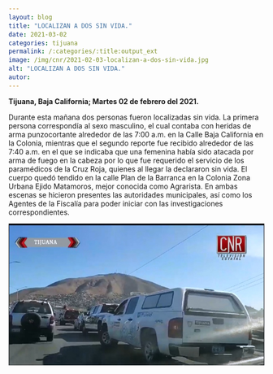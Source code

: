 ```yaml
---
layout: blog
title: "LOCALIZAN A DOS SIN VIDA."
date: 2021-03-02
categories: tijuana
permalink: /:categories/:title:output_ext
image: /img/cnr/2021-02-03-localizan-a-dos-sin-vida.jpg
alt: "LOCALIZAN A DOS SIN VIDA."
autor:
---
```


**Tijuana, Baja California; Martes 02 de febrero del 2021.** 

Durante esta mañana dos personas fueron localizadas sin vida. La primera persona correspondía al sexo masculino, el cual contaba con heridas de arma punzocortante alrededor de las 7:00 a.m. en la Calle Baja California en la Colonia, mientras que el segundo reporte fue recibido alrededor de las 7:40 a.m. en el que se indicaba que una femenina había sido atacada por arma de fuego en la cabeza por lo que fue requerido el servicio de los paramédicos de la Cruz Roja, quienes al llegar la declararon sin vida.
El cuerpo quedó tendido en la calle Plan de la Barranca en la Colonia Zona Urbana Ejido Matamoros, mejor conocida como Agrarista.
En ambas escenas se hicieron presentes las autoridades municipales, así como los Agentes de la Fiscalía para poder iniciar con las investigaciones correspondientes.


<div id="carouselExampleSlidesOnly" class="carousel slide" data-ride="carousel">
  <div class="carousel-inner">
    <div class="carousel-item active">
       <img class="d-block w-100" src="/img/cnr/2021-02-03-localizan-a-dos-sin-vida.jpg" loading="lazy"  alt="LOCALIZAN A DOS SIN VIDA.">
    </div>
  </div>
</div>